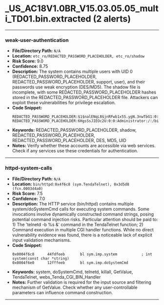 # _US_AC18V1.0BR_V15.03.05.05_multi_TD01.bin.extracted (2 alerts)

---

### weak-user-authentication

- **File/Directory Path:** `N/A`
- **Location:** `etc_ro/REDACTED_PASSWORD_PLACEHOLDER, etc_ro/shadow`
- **Risk Score:** 9.0
- **Confidence:** 8.75
- **Description:** The system contains multiple users with UID 0 (REDACTED_PASSWORD_PLACEHOLDER, REDACTED_PASSWORD_PLACEHOLDER, support, user), and their passwords use weak encryption (DES/MD5). The shadow file is incomplete, with some REDACTED_PASSWORD_PLACEHOLDER hashes stored in the REDACTED_PASSWORD_PLACEHOLDER file. Attackers can exploit these vulnerabilities for privilege escalation.
- **Code Snippet:**
  ```
  REDACTED_PASSWORD_PLACEHOLDER:$1$nalENqL8$jnRFwb1x5S.ygN.3nwTbG1:0:0:REDACTED_PASSWORD_PLACEHOLDER:/:/bin/sh
  REDACTED_PASSWORD_PLACEHOLDER:6HgsSsJIEOc2U:0:0:Administrator:/:/bin/sh
  ```
- **Keywords:** REDACTED_PASSWORD_PLACEHOLDER, shadow, REDACTED_PASSWORD_PLACEHOLDER, REDACTED_PASSWORD_PLACEHOLDER, DES, MD5, UID
- **Notes:** Verify whether these accounts are accessible via web services. Check if any services use these credentials for authentication.

---
### httpd-system-calls

- **File/Directory Path:** `N/A`
- **Location:** `bin/httpd:0x4f6c8 (sym.TendaTelnet), 0x3d5d8 (fcn.0003d4a0)`
- **Risk Score:** 7.5
- **Confidence:** 7.0
- **Description:** The HTTP service (bin/httpd) contains multiple system/doSystemCmd calls for executing system commands. Some invocations involve dynamically constructed command strings, posing potential command injection risks. Particular attention should be paid to: 1) The 'telnetd -b %s &' command in the TendaTelnet function; 2) Command execution in multiple CGI handler functions. While no direct vulnerability evidence was found, there is a noticeable lack of explicit input validation mechanisms.
- **Code Snippet:**
  ```
  0x0004f6c8      44fdfeeb       bl sym.imp.system           ; int system(const char *string)
  0x0004f6e0      12fffeeb       bl sym.imp.doSystemCmd
  ```
- **Keywords:** system, doSystemCmd, telnetd, killall, GetValue, TendaTelnet, webs_Tenda_CGI_BIN_Handler
- **Notes:** Further validation is required for the input source and filtering mechanism of GetValue. Check whether any user-controllable parameters can influence command construction.

---
